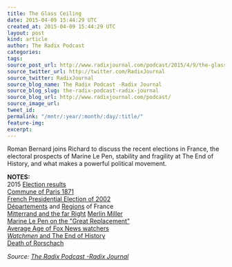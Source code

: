 ```yaml
---
title: The Glass Ceiling
date: 2015-04-09 15:44:29 UTC
created_at: 2015-04-09 15:44:29 UTC
layout: post
kind: article
author: The Radix Podcast
categories: 
tags: 
source_post_url: http://www.radixjournal.com/podcast/2015/4/9/the-glass-ceiling
source_twitter_url: http://twitter.com/RadixJournal
source_twitter: RadixJournal
source_blog_name: The Radix Podcast -Radix Journal
source_blog_slug: the-radix-podcast-radix-journal
source_blog_url: http://www.radixjournal.com/podcast/
source_image_url: 
tweet_id: 
permalink: "/mntr/:year/:month/:day/:title/"
feature-img: 
excerpt: 
---
```

<p>Roman Bernard joins Richard to discuss the recent elections in France, the electoral prospects of Marine Le Pen, stability and fragility at The End of History, and what makes a powerful political movement.  </p>



<p><strong>NOTES:</strong> <br>
2015 <a href="http://www.reuters.com/article/2015/03/22/us-france-election-idUSKBN0MI07W20150322">Election results</a> <br>
<a href="http://en.wikipedia.org/wiki/Paris_Commune">Commune of Paris 1871</a> <br>
<a href="http://en.wikipedia.org/wiki/French_presidential_election,_2002">French Presidential Election of 2002</a> <br>
<a href="http://en.wikipedia.org/wiki/Departments_of_France">Départements</a> and <a href="http://en.wikipedia.org/wiki/Regions_of_France">Regions</a> of France <br>
<a href="http://en.wikipedia.org/wiki/Mitterrand_and_the_far_right">Mitterrand and the far Right</a>
<a href="http://en.wikipedia.org/wiki/Merlin_Miller">Merlin Miller</a> <br>
<a href="http://www.lefigaro.fr/politique/le-scan/citations/2014/11/02/25002-20141102ARTFIG00145-pour-marine-le-pen-la-theorie-du-grand-remplacement-releve-du-complotisme.php">Marine Le Pen on the "Great Replacement”</a> <br>
<a href="http://www.dailymail.co.uk/news/article-2550377/The-average-age-Fox-Viewers-68-majority-politically-conservative-white.html">Average Age of Fox News watchers</a> <br>
<a href="https://www.youtube.com/watch?v=fwu_rilQa1A"><em>Watchmen</em> and The End of History</a> <br>
<a href="https://www.youtube.com/watch?v=SOSVAHXF4oI">Death of Rorschach</a>  </p><div class="">
    <i>Source: <a href="http://www.radixjournal.com/podcast/">The Radix Podcast -Radix Journal</a></i>
</div>

